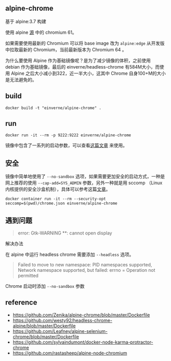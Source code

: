 ## alpine-chrome

基于 alpine:3.7 构建

使用 alpine [源](https://pkgs.alpinelinux.org/packages?name=chrom*&branch=v3.7) 中的 chromium 61。

如果需要使用最新的 Chromium 可以将 base image 改为 `alpine:edge` 从开发版中拉取最新的 Chromium，当前最新版本为 Chromium 64 。

为什么要使用 Alpine 作为基础镜像呢？是为了减少镜像的体积，之前使用 debian 作为基础镜像，最后的 einverne/headless-chrome 有584M大小，而使用 Alpine 之后大小减小到322，近一半大小，这其中 Chrome 自身100+M的大小是无法避免的。


## build

    docker build -t "einverne/alpine-chrome" .

## run

    docker run -it --rm -p 9222:9222 einverne/alpine-chrome

镜像中包含了一系列的启动参数，可以查看[这篇文章](https://peter.sh/experiments/chromium-command-line-switches/) 来使用。

## 安全
镜像中简单地使用了 `--no-sandbox` 选项，如果需要更加安全的启动方式，一种是网上推荐的使用 `--cap-add=SYS_ADMIN` 参数，另外一种就是用 sccomp （Linux 内核提供的安全沙盒机制），具体可以参考这篇[文章](https://github.com/Zenika/alpine-chrome)。

    docker container run -it --rm --security-opt seccomp=$(pwd)/chrome.json einverne/alpine-chrome

## 遇到问题

> error: Gtk-WARNING **: cannot open display

解决办法

在 alpine 中运行 headless chrome 需要添加 `--headless` 选项。

> Failed to move to new namespace: PID namespaces supported, Network namespace supported, but failed: errno = Operation not permitted

Chrome 启动时添加 `--no-sandbox` 参数

## reference

- <https://github.com/Zenika/alpine-chrome/blob/master/Dockerfile>
- <https://github.com/westy92/headless-chrome-alpine/blob/master/Dockerfile>
- <https://github.com/Leafney/alpine-selenium-chrome/blob/master/Dockerfile>
- <https://github.com/sylvaindumont/docker-node-karma-protractor-chrome>
- <https://github.com/rastasheep/alpine-node-chromium>
